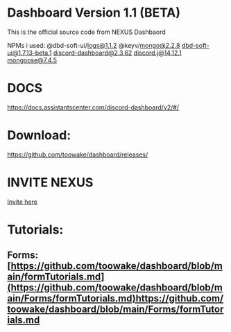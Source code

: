 # Dashboard Version 1.1 (BETA)
This is the official source code from NEXUS Dashbaord

NPMs i used:
@dbd-soft-ui/logs@1.1.2
@keyv/mongo@2.2.8
dbd-soft-ui@1.7.13-beta.1
discord-dashboard@2.3.62
discord.j@14.12.1
mongoose@7.4.5

# DOCS
https://docs.assistantscenter.com/discord-dashboard/v2/#/

# Download:
https://github.com/toowake/dashboard/releases/

# INVITE NEXUS
[Invite here](https://discord.com/api/oauth2/authorize?client_id=1046468420037787720&permissions=8&scope=bot%20applications.commands)

# Tutorials:
## Forms: [https://github.com/toowake/dashboard/blob/main/formTutorials.md](https://github.com/toowake/dashboard/blob/main/Forms/formTutorials.md)https://github.com/toowake/dashboard/blob/main/Forms/formTutorials.md
